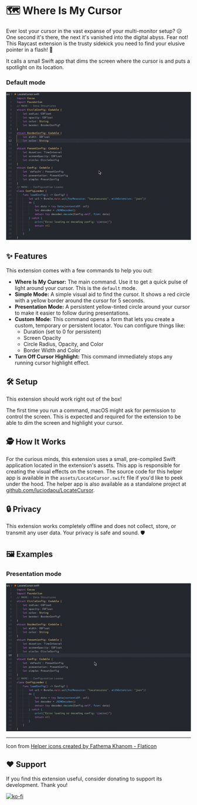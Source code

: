 # 🗺️ Where Is My Cursor

Ever lost your cursor in the vast expanse of your multi-monitor setup? 😥 One second it's there, the next it's vanished into the digital abyss. Fear not! This Raycast extension is the trusty sidekick you need to find your elusive pointer in a flash! 🔦

It calls a small Swift app that dims the screen where the cursor is and puts a spotlight on its location.

### Default mode
![where is my cursor presentation mode](/metadata/LocateCursor_defaultmode.gif)

## ✨ Features

This extension comes with a few commands to help you out:

- **Where Is My Cursor:** The main command. Use it to get a quick pulse of light around your cursor. This is the `default` mode.
- **Simple Mode:** A simple visual aid to find the cursor. It shows a red circle with a yellow border around the cursor for 5 seconds.
- **Presentation Mode:** A persistent yellow-tinted circle around your cursor to make it easier to follow during presentations.
- **Custom Mode:** This command opens a form that lets you create a custom, temporary or persistent locator. You can configure things like:
    - Duration (set to 0 for persistent)
    - Screen Opacity
    - Circle Radius, Opacity, and Color
    - Border Width and Color
- **Turn Off Cursor Highlight:** This command immediately stops any running cursor highlight effect.

## 🛠️ Setup

This extension should work right out of the box!

The first time you run a command, macOS might ask for permission to control the screen. This is expected and required for the extension to be able to dim the screen and highlight your cursor.

## 🕵️ How It Works

For the curious minds, this extension uses a small, pre-compiled Swift application located in the extension's assets. This app is responsible for creating the visual effects on the screen. The source code for this helper app is available in the `assets/LocateCursor.swift` file if you'd like to peek under the hood. The helper app is also available as a standalone project at [github.com/luciodaou/LocateCursor](https://github.com/luciodaou/LocateCursor).

## 🔒 Privacy

This extension works completely offline and does not collect, store, or transmit any user data. Your privacy is safe and sound. 🛡️

## 🖼️ Examples

### Presentation mode
![where is my cursor presentation mode](/metadata/LocateCursor_presentationmode.gif)

---

Icon from <a href="https://www.flaticon.com/free-icons/helper" title="helper icons">Helper icons created by Fathema Khanom - Flaticon</a>

## ❤️ Support

If you find this extension useful, consider donating to support its development. Thank you!

[![ko-fi](https://ko-fi.com/img/githubbutton_sm.svg)](https://ko-fi.com/luciodaou)